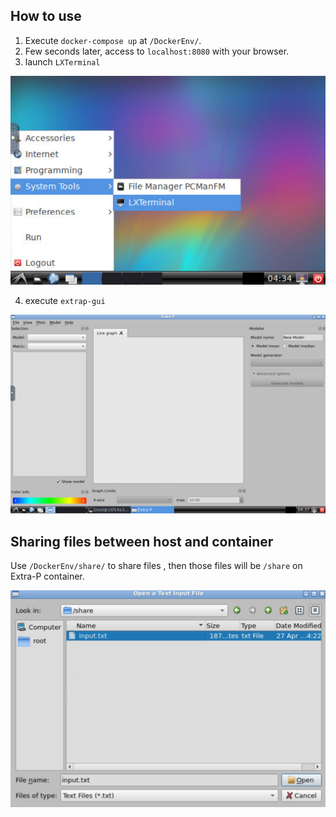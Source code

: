 ## How to use

1. Execute `docker-compose up` at `/DockerEnv/`.
2. Few seconds later, access to `localhost:8080` with your browser.
3. launch `LXTerminal`

![HowToExecLXTerminal](./images/01.png)

4. execute `extrap-gui`

![Execute_extrap-gui](./images/02.png)

## Sharing files between host and container

Use `/DockerEnv/share/` to share files , then those files will be `/share` on Extra-P container.

![HowToSeeSharedFiles](./images/03.png)
